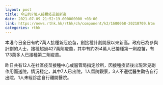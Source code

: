 ```yaml
---
layout: post
title: 今日約7萬人接種疫苗創新高
date: 2021-07-09 21:52:19.000000000 +08:00
link: https://news.rthk.hk/rthk/ch/component/k2/1600068-20210709.htm
categories: rthk
---
```


本港今日全日有約7萬人接種新冠疫苗，創接種計劃開展以來新高。政府已為參與計劃的人士，接種超過427萬劑疫苗，其中有約254萬人已接種第一劑疫苗，有173萬多人已接種第二劑疫苗。

昨日共有12人在社區疫苗接種中心或醫管局指定診所，因接種疫苗後出現常見副作用而送院，情況穩定，其中7人已出院，1人留院觀察，3人不遵從醫生勸告自行出院，1人未經診症自行離開醫院。
